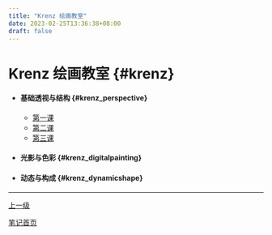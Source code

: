 ```yaml
---
title: "Krenz 绘画教室"
date: 2023-02-25T13:36:38+08:00
draft: false
---
```


# Krenz 绘画教室 {#krenz}

+ #### 基础透视与结构 {#krenz_perspective}

  + [第一课](./perspective/lesson1)
  + [第二课](./perspective/lesson2)
  + [第三课](./perspective/lesson3)

+ #### 光影与色彩 {#krenz_digitalpainting}

+ #### 动态与构成 {#krenz_dynamicshape}

---

[上一级](..)

[笔记首页](/)
